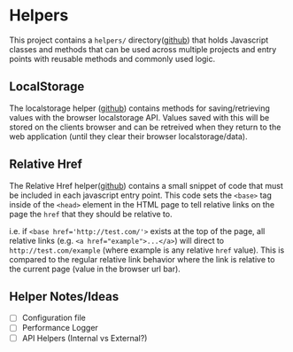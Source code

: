 # Helpers
This project contains a `helpers/` directory([github](https://github.com/devlinjunker/template.webpack.fend/blob/src/helpers))
that holds Javascript classes and methods that can be used across multiple projects and entry points with
reusable methods and commonly used logic.

## LocalStorage
The localstorage helper ([github](https://github.com/devlinjunker/template.webpack.fend/blob/master/src/helpers/local-storage.helper.js))
contains methods for saving/retrieving values with the browser localstorage API. Values saved with this will be
stored on the clients browser and can be retreived when they return to the web application (until they clear
their browser localstorage/data).

## Relative Href
The Relative Href helper([github](https://github.com/devlinjunker/template.webpack.fend/blob/master/src/helpers/relative-href.helper.js))
contains a small snippet of code that must be included in each javascript entry point. This code sets the
`<base>` tag inside of the `<head>` element in the HTML page to tell relative links on the page the `href` that
they should be relative to.

i.e. if `<base href='http://test.com/'>` exists at the top of the page, all relative
links (e.g. `<a href="example">...</a>`) will direct to `http://test.com/example` (where example is any relative
`href` value). This is compared to the regular relative link behavior where the link is relative to the current
page (value in the browser url bar).

## Helper Notes/Ideas
 - [ ] Configuration file
 - [ ] Performance Logger
 - [ ] API Helpers (Internal vs External?)
